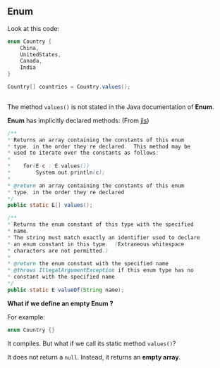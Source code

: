 ## Enum


Look at this code:
```java
enum Country {
    China,
    UnitedStates,
    Canada,
    India
}

Country[] countries = Country.values();
    
```

The method `values()` is not stated in the Java documentation of **Enum**.

**Enum** has implicitly declared methods:  (From [jls](http://docs.oracle.com/javase/specs/jls/se7/html/jls-8.html#jls-8.9.2))

```java
/**
* Returns an array containing the constants of this enum 
* type, in the order they're declared.  This method may be
* used to iterate over the constants as follows:
*
*    for(E c : E.values())
*        System.out.println(c);
*
* @return an array containing the constants of this enum 
* type, in the order they're declared
*/
public static E[] values();

/**
* Returns the enum constant of this type with the specified
* name.
* The string must match exactly an identifier used to declare
* an enum constant in this type.  (Extraneous whitespace 
* characters are not permitted.)
* 
* @return the enum constant with the specified name
* @throws IllegalArgumentException if this enum type has no
* constant with the specified name
*/
public static E valueOf(String name);
```

**What if we define an empty Enum ?**

For example:
```java
enum Country {}
```    

It compiles. But what if we call its static method `values()`?


It does not return a `null`. Instead, it returns an **empty array**.



